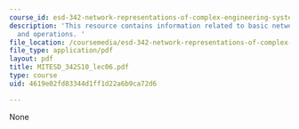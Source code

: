 ```yaml
---
course_id: esd-342-network-representations-of-complex-engineering-systems-spring-2010
description: 'This resource contains information related to basic network metrics
  and operations. '
file_location: /coursemedia/esd-342-network-representations-of-complex-engineering-systems-spring-2010/4619e02fd83344d1ff1d22a6b9ca72d6_MITESD_342S10_lec06.pdf
file_type: application/pdf
layout: pdf
title: MITESD_342S10_lec06.pdf
type: course
uid: 4619e02fd83344d1ff1d22a6b9ca72d6

---
```

None